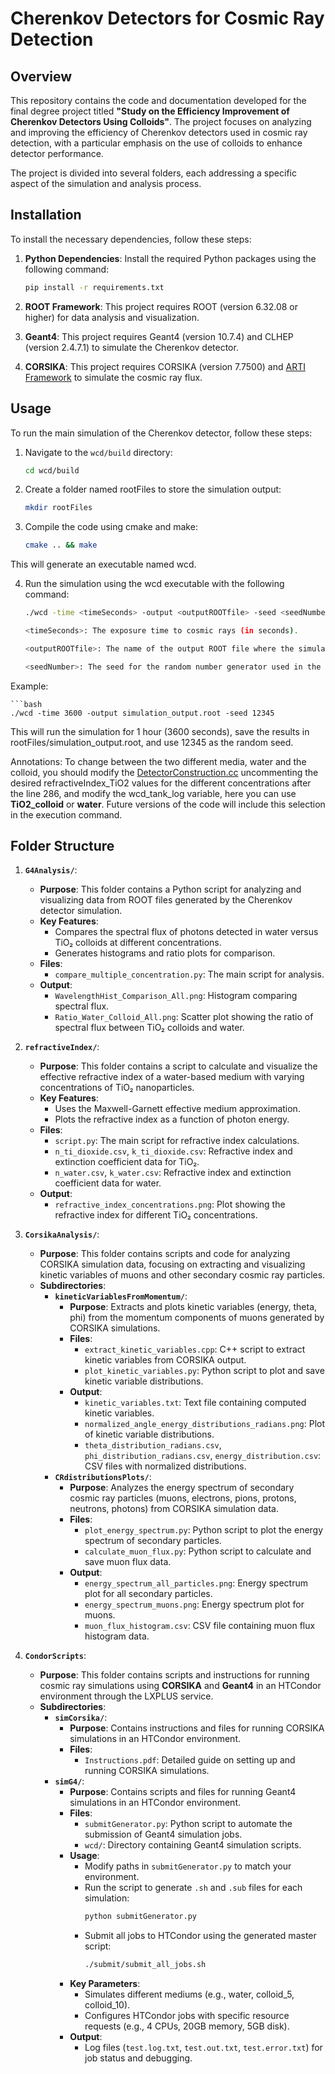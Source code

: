 # Cherenkov Detectors for Cosmic Ray Detection

## Overview
This repository contains the code and documentation developed for the final degree project titled **"Study on the Efficiency Improvement of Cherenkov Detectors Using Colloids"**. The project focuses on analyzing and improving the efficiency of Cherenkov detectors used in cosmic ray detection, with a particular emphasis on the use of colloids to enhance detector performance.

The project is divided into several folders, each addressing a specific aspect of the simulation and analysis process.

## Installation
To install the necessary dependencies, follow these steps:

1. **Python Dependencies**: Install the required Python packages using the following command:

   ```bash
   pip install -r requirements.txt

2. **ROOT Framework**: This project requires ROOT (version 6.32.08 or higher) for data analysis and visualization.

3. **Geant4**: This project requires Geant4 (version 10.7.4) and CLHEP (version 2.4.7.1) to simulate the Cherenkov detector.

3. **CORSIKA**: This project requires CORSIKA (version 7.7500) and [ARTI Framework](https://github.com/lagoproject/arti) to simulate the cosmic ray flux.

## Usage
To run the main simulation of the Cherenkov detector, follow these steps:

1. Navigate to the `wcd/build` directory:

   ```bash
   cd wcd/build

2. Create a folder named rootFiles to store the simulation output:

    ```bash
    mkdir rootFiles

3. Compile the code using cmake and make:

    ```bash
    cmake .. && make

This will generate an executable named wcd.

4. Run the simulation using the wcd executable with the following command:

    ```bash
    ./wcd -time <timeSeconds> -output <outputROOTfile> -seed <seedNumber>

    <timeSeconds>: The exposure time to cosmic rays (in seconds).

    <outputROOTfile>: The name of the output ROOT file where the simulation results will be saved.

    <seedNumber>: The seed for the random number generator used in the simulation.

Example:

    ```bash
    ./wcd -time 3600 -output simulation_output.root -seed 12345

This will run the simulation for 1 hour (3600 seconds), save the results in rootFiles/simulation_output.root, and use 12345 as the random seed.

Annotations: To change between the two different media, water and the colloid, you should modify the [DetectorConstruction.cc](wcd/src/DetectorConstruction.cc)  uncommenting the desired refractiveIndex_TiO2 values for the different concentrations after the line 286, and modify the wcd_tank_log variable, here you can use **TiO2_colloid** or **water**. Future versions of the code will include this selection in the execution command.


## Folder Structure

1. **`G4Analysis/`**:
   - **Purpose**: This folder contains a Python script for analyzing and visualizing data from ROOT files generated by the Cherenkov detector simulation.
   - **Key Features**:
     - Compares the spectral flux of photons detected in water versus TiO₂ colloids at different concentrations.
     - Generates histograms and ratio plots for comparison.
   - **Files**:
     - `compare_multiple_concentration.py`: The main script for analysis.
   - **Output**:
     - `WavelengthHist_Comparison_All.png`: Histogram comparing spectral flux.
     - `Ratio_Water_Colloid_All.png`: Scatter plot showing the ratio of spectral flux between TiO₂ colloids and water.

2. **`refractiveIndex/`**:
   - **Purpose**: This folder contains a script to calculate and visualize the effective refractive index of a water-based medium with varying concentrations of TiO₂ nanoparticles.
   - **Key Features**:
     - Uses the Maxwell-Garnett effective medium approximation.
     - Plots the refractive index as a function of photon energy.
   - **Files**:
     - `script.py`: The main script for refractive index calculations.
     - `n_ti_dioxide.csv`, `k_ti_dioxide.csv`: Refractive index and extinction coefficient data for TiO₂.
     - `n_water.csv`, `k_water.csv`: Refractive index and extinction coefficient data for water.
   - **Output**:
     - `refractive_index_concentrations.png`: Plot showing the refractive index for different TiO₂ concentrations.

3. **`CorsikaAnalysis/`**:
   - **Purpose**: This folder contains scripts and code for analyzing CORSIKA simulation data, focusing on extracting and visualizing kinetic variables of muons and other secondary cosmic ray particles.
   - **Subdirectories**:
     - **`kineticVariablesFromMomentum/`**:
       - **Purpose**: Extracts and plots kinetic variables (energy, theta, phi) from the momentum components of muons generated by CORSIKA simulations.
       - **Files**:
         - `extract_kinetic_variables.cpp`: C++ script to extract kinetic variables from CORSIKA output.
         - `plot_kinetic_variables.py`: Python script to plot and save kinetic variable distributions.
       - **Output**:
         - `kinetic_variables.txt`: Text file containing computed kinetic variables.
         - `normalized_angle_energy_distributions_radians.png`: Plot of kinetic variable distributions.
         - `theta_distribution_radians.csv`, `phi_distribution_radians.csv`, `energy_distribution.csv`: CSV files with normalized distributions.
     - **`CRdistributionsPlots/`**:
       - **Purpose**: Analyzes the energy spectrum of secondary cosmic ray particles (muons, electrons, pions, protons, neutrons, photons) from CORSIKA simulation data.
       - **Files**:
         - `plot_energy_spectrum.py`: Python script to plot the energy spectrum of secondary particles.
         - `calculate_muon_flux.py`: Python script to calculate and save muon flux data.
       - **Output**:
         - `energy_spectrum_all_particles.png`: Energy spectrum plot for all secondary particles.
         - `energy_spectrum_muons.png`: Energy spectrum plot for muons.
         - `muon_flux_histogram.csv`: CSV file containing muon flux histogram data.
         
         
4. **`CondorScripts`**:
   - **Purpose**: This folder contains scripts and instructions for running cosmic ray simulations using **CORSIKA** and **Geant4** in an HTCondor environment through the LXPLUS service.
   - **Subdirectories**:
     - **`simCorsika/`**:
       - **Purpose**: Contains instructions and files for running CORSIKA simulations in an HTCondor environment.
       - **Files**:
         - `Instructions.pdf`: Detailed guide on setting up and running CORSIKA simulations.
     - **`simG4/`**:
       - **Purpose**: Contains scripts and files for running Geant4 simulations in an HTCondor environment.
       - **Files**:
         - `submitGenerator.py`: Python script to automate the submission of Geant4 simulation jobs.
         - `wcd/`: Directory containing Geant4 simulation scripts.
       - **Usage**:
         - Modify paths in `submitGenerator.py` to match your environment.
         - Run the script to generate `.sh` and `.sub` files for each simulation:
           ```bash
           python submitGenerator.py
           ```
         - Submit all jobs to HTCondor using the generated master script:
           ```bash
           ./submit/submit_all_jobs.sh
           ```
       - **Key Parameters**:
         - Simulates different mediums (e.g., water, colloid_5, colloid_10).
         - Configures HTCondor jobs with specific resource requests (e.g., 4 CPUs, 20GB memory, 5GB disk).
       - **Output**:
         - Log files (`test.log.txt`, `test.out.txt`, `test.error.txt`) for job status and debugging.
